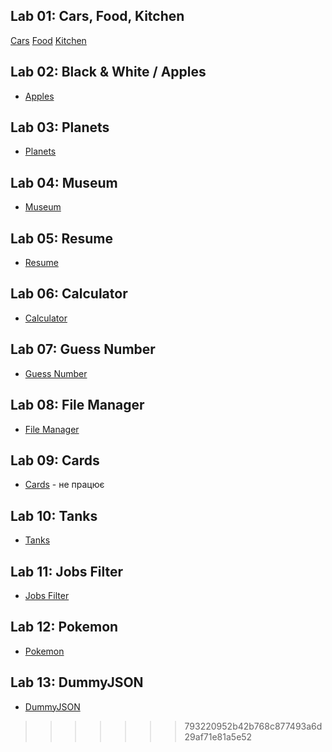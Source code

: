 ## Lab 01: Cars, Food, Kitchen

[Cars](https://html-preview.github.io/?url=https://github.com/ivan06ko/it_labs/blob/main/lab_01/lab_01/index.html)
[Food](https://html-preview.github.io/?url=https://github.com/ivan06ko/it_labs/blob/main/lab_01/lab_02/index.html)
[Kitchen](https://html-preview.github.io/?url=https://github.com/ivan06ko/it_labs/blob/main/lab_01/lab_03/index.html)

## Lab 02: Black & White / Apples
- [Apples](https://html-preview.github.io/?url=https://github.com/ivan06ko/it_labs/blob/main/lab_02/index.html)

## Lab 03: Planets
- [Planets](https://html-preview.github.io/?url=https://github.com/ivan06ko/it_labs/blob/main/lab_03/index.html)

## Lab 04: Museum
- [Museum](https://html-preview.github.io/?url=https://github.com/ivan06ko/it_labs/blob/main/lab_04/index.html)

## Lab 05: Resume
- [Resume](https://html-preview.github.io/?url=https://github.com/ivan06ko/it_labs/tree/main/lab_05)

## Lab 06: Calculator
- [Calculator](https://html-preview.github.io/?url=https://github.com/ivan06ko/it_labs/blob/main/lab_05/index.html)

## Lab 07: Guess Number
- [Guess Number](https://html-preview.github.io/?url=https://github.com/ivan06ko/it_labs/blob/main/lab_07/index.html)

## Lab 08: File Manager
- [File Manager](https://html-preview.github.io/?url=https://github.com/ivan06ko/it_labs/tree/main/lab_08)

## Lab 09: Cards
- [Cards](https://html-preview.github.io/?url=https://github.com/ivan06ko/it_labs/blob/main/lab_09/index.html) - не працює

## Lab 10: Tanks
- [Tanks](https://html-preview.github.io/?url=https://github.com/ivan06ko/it_labs/blob/main/lab_10/index.html)

## Lab 11: Jobs Filter
- [Jobs Filter](https://html-preview.github.io/?url=https://github.com/ivan06ko/it_labs/blob/main/lab_11/index.html)

## Lab 12: Pokemon
- [Pokemon](https://html-preview.github.io/?url=https://github.com/ivan06ko/it_labs/blob/main/lab_12/index.html)

## Lab 13: DummyJSON
- [DummyJSON](https://html-preview.github.io/?url=https://github.com/ivan06ko/it_labs/blob/main/lab_13/index.html)
>>>>>>> 793220952b42b768c877493a6d29af71e81a5e52
